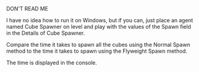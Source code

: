 
DON'T READ ME

I have no idea how to run it on Windows, but if you can, just place an agent named Cube Spawner on level and play with the values of the Spawn field in the Details of Cube Spawner. 

Compare the time it takes to spawn all the cubes using the Normal Spawn method to the time it takes to spawn using the Flyweight Spawn method. 

The time is displayed in the console.
